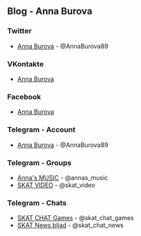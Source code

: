 ## Blog - Anna Burova

### Twitter

- [Anna Burova](https://twitter.com/AnnaBurova89) - @AnnaBurova89

### VKontakte

- [Anna Burova](https://vk.com/annaburova89)

### Facebook

- [Anna Burova](https://www.facebook.com/AnnaBurova89)

### Telegram - Account

- [Anna Burova](https://t.me/AnnaBurova89) - @AnnaBurova89

### Telegram - Groups

- [Anna's MUSIC](https://t.me/annas_music) - @annas_music
- [SKAT VIDEO](https://t.me/skat_video) - @skat_video

### Telegram - Chats

- [SKAT CHAT Games](https://t.me/skat_chat_games) - @skat_chat_games
- [SKAT News bljad](https://t.me/skat_chat_news) - @skat_chat_news

